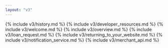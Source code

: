 ```yaml
---
layout: "v3"
---
```


{% include v3/history.md %}
{% include v3/developer_resources.md %}
{% include v3/welcome.md %}
{% include v3/overview.md %}
{% include v3/loan_request.md %}
{% include v3/returning_to_your_website.md %}
{% include v3/notification_service.md %}
{% include v3/merchant_api.md %}
